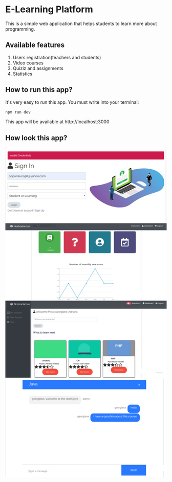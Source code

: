# E-Learning Platform
This is a simple web application that helps students to learn more about programming. 
## Available features
1. Users registration(teachers and students)
2. Video courses
3. Quiziz and assignments
4. Statistics
## How to run this app?
It's very easy to run this app. You must write into your terminal:
```bash
npm run dev
```
This app will be available at  http://localhost:3000
## How look this app?
![Login](Pictures/Login.PNG)
![Statistics](Pictures/Statistics.png)
![Student](Pictures/Dashboard.PNG)
![Chat](Pictures/Chat.PNG)
